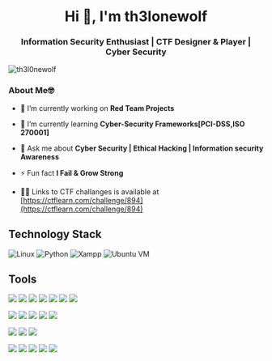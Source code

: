 <h1 align="center">Hi 👋, I'm th3lonewolf</h1> 
<h3 align="center">Information Security Enthusiast | CTF Designer & Player | Cyber Security</h3>

<p align="left"> <img src="https://komarev.com/ghpvc/?username=th3l0newolf&label=Profile%20views&color=0e75b6&style=flat" alt="th3l0newolf" /> </p>

### About Me🤓

- 🔭 I’m currently working on **Red Team Projects**

- 🌱 I’m currently learning **Cyber-Security Frameworks[PCI-DSS,ISO 270001]**

- 💬 Ask me about **Cyber Security | Ethical Hacking | Information security Awareness**

- ⚡ Fun fact **I Fail & Grow Strong**

- 👨‍💻 Links to CTF challanges is available at [https://ctflearn.com/challenge/894](https://ctflearn.com/challenge/894)

## Technology Stack

![Linux](https://img.shields.io/badge/linux-%FCC624.svg?style=for-the-badge&logo=linux&logoColor=black&color=FCC624)
![Python](https://img.shields.io/badge/python-%3776AB.svg?style=for-the-badge&logo=python&logoColor=white&color=3776AB)
![Xampp](https://img.shields.io/badge/xampp-%FCC624.svg?style=for-the-badge&logo=xampp&logoColor=white&color=FB7A24)
![Ubuntu VM](https://img.shields.io/badge/Ubuntu%20VM-E95420.svg?style=for-the-badge&logo=ubuntu&logoColor=white)


 ## Tools


![](https://img.shields.io/badge/Maltego-%20-blue)
![](https://img.shields.io/badge/Recon--ng-%20-blue)
![](https://img.shields.io/badge/DotDotPwn-%20-blue)
![](https://img.shields.io/badge/hping3-%20-blue)
![](https://img.shields.io/badge/theHarvester-%20-blue)
![](https://img.shields.io/badge/Wireshark-%20-blue)
![](https://img.shields.io/badge/OSRFramework-%20-blue)

![](https://img.shields.io/badge/DotDotPwn-%20-orange)
![](https://img.shields.io/badge/Lynis-%20-orange)
![](https://img.shields.io/badge/Nmap-%20-orange)
![](https://img.shields.io/badge/openvas-%20-orange)
![](https://img.shields.io/badge/sqlmap-%20-orange)

![](https://img.shields.io/badge/BeEF-%20-red)
![](https://img.shields.io/badge/Armitage-%20-red)
![](https://img.shields.io/badge/Metasploit%20Framework-%20-red)

![](https://img.shields.io/badge/XSSer%20-%20-green)
![](https://img.shields.io/badge/Wfuzz%20-%20-green)
![](https://img.shields.io/badge/WebSploit-%20-green)
![](https://img.shields.io/badge/Burp%20Suite-%20-green)
![](https://img.shields.io/badge/DirBuster-%20-green)




